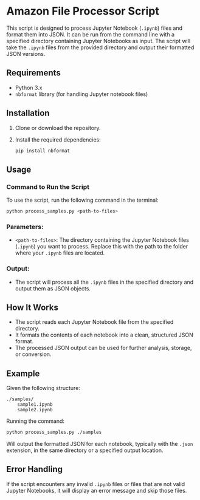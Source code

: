 # Amazon File Processor Script

This script is designed to process Jupyter Notebook (`.ipynb`) files and format them into JSON. It can be run from the command line with a specified directory containing Jupyter Notebooks as input. The script will take the `.ipynb` files from the provided directory and output their formatted JSON versions.

## Requirements

* Python 3.x
* `nbformat` library (for handling Jupyter notebook files)

## Installation

1. Clone or download the repository.
2. Install the required dependencies:

   ```bash
   pip install nbformat
   ```

## Usage

### Command to Run the Script

To use the script, run the following command in the terminal:

```bash
python process_samples.py <path-to-files>
```

### Parameters:

* `<path-to-files>`: The directory containing the Jupyter Notebook files (`.ipynb`) you want to process. Replace this with the path to the folder where your `.ipynb` files are located.

### Output:

* The script will process all the `.ipynb` files in the specified directory and output them as JSON objects.

## How It Works

* The script reads each Jupyter Notebook file from the specified directory.
* It formats the contents of each notebook into a clean, structured JSON format.
* The processed JSON output can be used for further analysis, storage, or conversion.

## Example

Given the following structure:

```
./samples/
    sample1.ipynb
    sample2.ipynb
```

Running the command:

```bash
python process_samples.py ./samples
```

Will output the formatted JSON for each notebook, typically with the `.json` extension, in the same directory or a specified output location.

## Error Handling

If the script encounters any invalid `.ipynb` files or files that are not valid Jupyter Notebooks, it will display an error message and skip those files.
